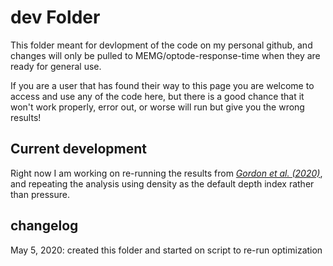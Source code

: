 # dev Folder

This folder meant for devlopment of the code on my personal github, and
changes will only be pulled to MEMG/optode-response-time when they are ready
for general use.

If you are a user that has found their way to this page you are welcome to
access and use any of the code here, but there is a good chance that it won't
work properly, error out, or worse will run but give you the wrong results!

## Current development

Right now I am working on re-running the results from 
_[Gordon et al. (2020)](https://doi.org/10.5194/bg-2020-119)_, and repeating
the analysis using density as the default depth index rather than pressure. 

## changelog

May 5, 2020: created this folder and started on script to re-run optimization